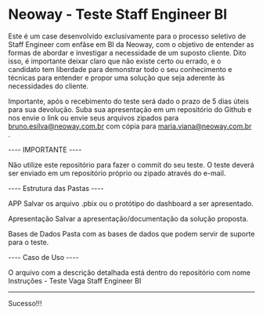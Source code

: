 # Neoway - Teste Staff Engineer BI

Este é um case desenvolvido exclusivamente para o processo seletivo de Staff Engineer com enfâse em BI da Neoway, com o objetivo de entender as formas de abordar e investigar a necessidade de um suposto cliente. Dito isso, é importante deixar claro que não existe certo ou errado, e o candidato tem liberdade para demonstrar todo o seu conhecimento e técnicas para entender e propor uma solução que seja aderente às necessidades do cliente.

Importante, após o recebimento do teste será dado o prazo de 5 dias úteis para sua devolução. Suba sua apresentação em um repositório do Github e nos envie o link ou envie seus arquivos zipados para bruno.esilva@neoway.com.br com cópia para maria.viana@neoway.com.br .


---- IMPORTANTE ----

Não utilize este repositório para fazer o commit do seu teste. 
O teste deverá ser enviado em um repositório próprio ou zipado através do e-mail.

---- Estrutura das Pastas ----

APP 
    Salvar os arquivo .pbix ou o protótipo do dashboard a ser apresentado.
    
Apresentação 
    Salvar a apresentação/documentação da solução proposta. 
    
Bases de Dados 
    Pasta com as bases de dados que podem servir de suporte para o teste. 

---- Caso de Uso ----

O arquivo com a descrição detalhada está dentro do repositório com nome Instruções - Teste Vaga Staff Engineer BI

----------------------------------------------------------------------------------------------------------------------------

Sucesso!!!
